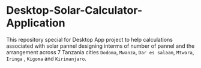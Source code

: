 # Desktop-Solar-Calculator-Application

This repository special for Desktop App project to help calculations associated with solar pannel designing interms of number of pannel and the arrangement across 7 Tanzania cities `Dodoma`, `Mwanza`, `Dar es salaam`, `Mtwara`, `Iringa` , `Kigoma` and `Kirimanjaro`.
